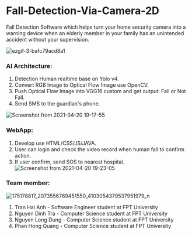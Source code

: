 # Fall-Detection-Via-Camera-2D
Fall Detection Software which helps turn your home security camera into a warning device when an elderly member in your family has an unintended accident without your supervision.


![ezgif-3-bafc79acd8a1](https://user-images.githubusercontent.com/48562455/115393762-3d7f6b00-a20c-11eb-8ee9-3a69537e08be.gif)

### AI Architecture:
1. Detection Human realtime base on Yolo v4.
2. Convert RGB Image to Optical Flow Image use OpenCV.
3. Push Optical Flow Image into VGG16 custom and get output: Fall or Not Fall.
4. Send SMS to the guardian's phone.

![Screenshot from 2021-04-20 19-17-55](https://user-images.githubusercontent.com/48562455/115394619-29883900-a20d-11eb-8c1a-17255ff706f1.png)

### WebApp:
1. Develop use HTML/CSS/JS/JAVA.
2. User can login and check the video record when human fall to confirm action.
3. If user confirm, send SOS to nearest hospital.
![Screenshot from 2021-04-20 19-23-05](https://user-images.githubusercontent.com/48562455/115395247-de225a80-a20d-11eb-9d72-393954997cd6.png)

### Team member:
![175178817_2073556769451550_4103054379537951979_n](https://user-images.githubusercontent.com/48562455/115397247-175bca00-a210-11eb-82a1-d2764d0815b3.jpg)
1. Tran Hai Anh - Software Engineer student at FPT University
2. Nguyen Dinh Tra - Computer Science student at FPT University
3. Nguyen Long Dung - Computer Science student at FPT University
4. Phan Hong Quang - Computer Science student at FPT University

